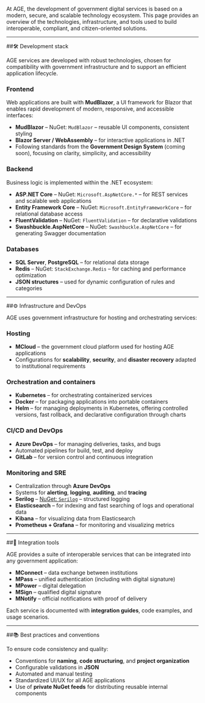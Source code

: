 At AGE, the development of government digital services is based on a modern, secure, and scalable technology ecosystem. This page provides an overview of the technologies, infrastructure, and tools used to build interoperable, compliant, and citizen-oriented solutions.

* * *

##🛠️ Development stack

AGE services are developed with robust technologies, chosen for compatibility with government infrastructure and to support an efficient application lifecycle.

### Frontend

Web applications are built with **MudBlazor**, a UI framework for Blazor that enables rapid development of modern, responsive, and accessible interfaces:
*   **MudBlazor** – NuGet: `MudBlazor` – reusable UI components, consistent styling
*   **Blazor Server / WebAssembly** – for interactive applications in .NET
*   Following standards from the **Government Design System** (coming soon), focusing on clarity, simplicity, and accessibility

### Backend

Business logic is implemented within the .NET ecosystem:
*   **ASP.NET Core** – NuGet: `Microsoft.AspNetCore.*` – for REST services and scalable web applications
*   **Entity Framework Core** – NuGet: `Microsoft.EntityFrameworkCore` – for relational database access
*   **FluentValidation** – NuGet: `FluentValidation` – for declarative validations
*   **Swashbuckle.AspNetCore** – NuGet: `Swashbuckle.AspNetCore` – for generating Swagger documentation

### Databases

*   **SQL Server**, **PostgreSQL** – for relational data storage
*   **Redis** – NuGet: `StackExchange.Redis` – for caching and performance optimization
*   **JSON structures** – used for dynamic configuration of rules and categories

* * *

##⚙️ Infrastructure and DevOps

AGE uses government infrastructure for hosting and orchestrating services:

### Hosting

*   **MCloud** – the government cloud platform used for hosting AGE applications
*   Configurations for **scalability**, **security**, and **disaster recovery** adapted to institutional requirements

### Orchestration and containers

*   **Kubernetes** – for orchestrating containerized services
*   **Docker** – for packaging applications into portable containers
*   **Helm** – for managing deployments in Kubernetes, offering controlled versions, fast rollback, and declarative configuration through charts

### CI/CD and DevOps

*   **Azure DevOps** – for managing deliveries, tasks, and bugs
*   Automated pipelines for build, test, and deploy
*   **GitLab** – for version control and continuous integration

### Monitoring and SRE

*   Centralization through **Azure DevOps**
*   Systems for **alerting**, **logging**, **auditing**, and **tracing**
*   **Serilog** – [NuGet: `Serilog`](https://www.nuget.org/packages/serilog) – structured logging
*   **Elasticsearch** – for indexing and fast searching of logs and operational data
*   **Kibana** – for visualizing data from Elasticsearch
*   **Prometheus + Grafana** – for monitoring and visualizing metrics

* * *

##🔌 Integration tools

AGE provides a suite of interoperable services that can be integrated into any government application:
*   **MConnect** – data exchange between institutions
*   **MPass** – unified authentication (including with digital signature)
*   **MPower** – digital delegation
*   **MSign** – qualified digital signature
*   **MNotify** – official notifications with proof of delivery

Each service is documented with **integration guides**, code examples, and usage scenarios.

* * *

##📚 Best practices and conventions

To ensure code consistency and quality:
*   Conventions for **naming**, **code structuring**, and **project organization**
*   Configurable validations in **JSON**
*   Automated and manual testing
*   Standardized UI/UX for all AGE applications
*   Use of **private NuGet feeds** for distributing reusable internal components
